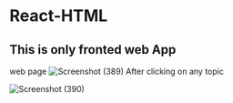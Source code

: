 # React-HTML
## This is only fronted web App
web page
![Screenshot (389)](https://user-images.githubusercontent.com/101738635/231297280-d98cff90-01d1-4887-9e6b-22a3a35dc2f5.png)
 After clicking on any topic
 
 
![Screenshot (390)](https://user-images.githubusercontent.com/101738635/231297471-66c37371-7757-465d-9b52-8c866f59221a.png)
